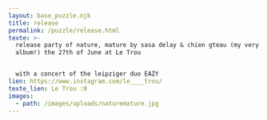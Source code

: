 ```yaml
---
layout: base_puzzle.njk
title: release
permalink: /puzzle/release.html
texte: >-
  release party of nature, mature by sasa delay & chien gteau (my very first
  album!) the 27th of June at Le Trou


  with a concert of the leipziger duo EAZY
lien: https://www.instagram.com/le____trou/
texte_lien: Le Trou :0
images:
  - path: /images/uploads/naturemature.jpg
---
```

